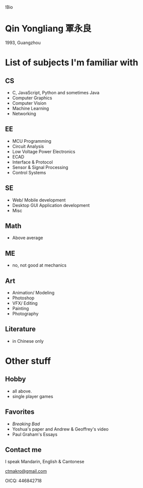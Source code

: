 !Bio

# Qin Yongliang 覃永良

1993, Guangzhou

# List of subjects I'm familiar with

## CS

- C, JavaScript, Python and sometimes Java
- Computer Graphics
- Computer Vision
- Machine Learning
- Networking

## EE

- MCU Programming
- Circuit Analysis
- Low Voltage Power Electronics
- ECAD
- Interface & Protocol
- Sensor & Signal Processing
- Control Systems

## SE

- Web/ Mobile development
- Desktop GUI Application development
- Misc

## Math

- Above average

## ME

- no, not good at mechanics

## Art

- Animation/ Modeling
- Photoshop
- VFX/ Editing
- Painting
- Photography

## Literature

- in Chinese only


# Other stuff

## Hobby

- all above.
- single player games

## Favorites

- *Breaking Bad*
- Yoshua's paper and Andrew & Geoffrey's video
- Paul Graham's Essays

## Contact me

I speak Mandarin, English & Cantonese

<ctmakro@gmail.com>

OICQ: 446842718
